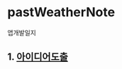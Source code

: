 # pastWeatherNote
 앱개발일지

## 1. [아이디어도출](https://github.com/minj0i/pastWeatherNote/blob/main/Note/20201229.md)
